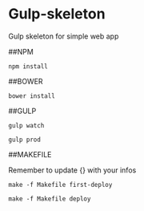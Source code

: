 # Gulp-skeleton
Gulp skeleton for simple web app

##NPM

```npm install```

##BOWER

```bower install```

##GULP

```gulp watch```

```gulp prod```

##MAKEFILE

Remember to update {} with your infos

```make -f Makefile first-deploy```

```make -f Makefile deploy```